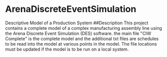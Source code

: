 # ArenaDiscreteEventSimulation
Descriptive Model of a Production System
##Description
This project contains a complete model of a complex manufacturing assembly line using the Arena Discrete Event Simulation (DES) software. the main file "CIW Complete" is the complete model and the additional txt files are schedules to be read into the model at various points in the model. The file locations must be updated if the model is to be run on a local system. 
